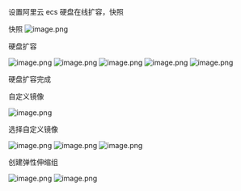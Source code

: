 设置阿里云 ecs 硬盘在线扩容，快照

快照
![image.png](https://gitee.com/zhaojiedong/img/raw/master/20240904175645.png)

硬盘扩容

![image.png](https://gitee.com/zhaojiedong/img/raw/master/20240904175734.png)
![image.png](https://gitee.com/zhaojiedong/img/raw/master/20240904175813.png)
![image.png](https://gitee.com/zhaojiedong/img/raw/master/20240904175843.png)
![image.png](https://gitee.com/zhaojiedong/img/raw/master/20240904175941.png)
![image.png](https://gitee.com/zhaojiedong/img/raw/master/20240904175951.png)

硬盘扩容完成

自定义镜像

![image.png](https://gitee.com/zhaojiedong/img/raw/master/20240904180049.png)

选择自定义镜像

![image.png](https://gitee.com/zhaojiedong/img/raw/master/20240904180135.png)
![image.png](https://gitee.com/zhaojiedong/img/raw/master/20240904180148.png)
![image.png](https://gitee.com/zhaojiedong/img/raw/master/20240904180153.png)

创建弹性伸缩组

![image.png](https://gitee.com/zhaojiedong/img/raw/master/20240904180307.png)
![image.png](https://gitee.com/zhaojiedong/img/raw/master/20240904180328.png)
